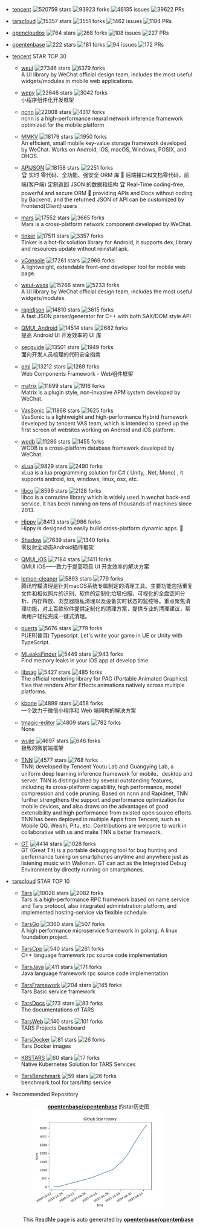 
+ [tencent](https://github.com/tencent)
![520759 stars](https://img.shields.io/badge/Stars-520759-green)
![93923 forks](https://img.shields.io/badge/Forks-93923-green)
![46135 issues](https://img.shields.io/badge/Issues-46135-green)
![39622 PRs](https://img.shields.io/badge/PRs-39622-green)

+ [tarscloud](https://github.com/tarscloud)
![15357 stars](https://img.shields.io/badge/Stars-15357-green)
![3551 forks](https://img.shields.io/badge/Forks-3551-green)
![1462 issues](https://img.shields.io/badge/Issues-1462-green)
![1184 PRs](https://img.shields.io/badge/PRs-1184-green)

+ [opencloudos](https://github.com/opencloudos)
![764 stars](https://img.shields.io/badge/Stars-764-green)
![268 forks](https://img.shields.io/badge/Forks-268-green)
![108 issues](https://img.shields.io/badge/Issues-108-green)
![227 PRs](https://img.shields.io/badge/PRs-227-green)

+ [opentenbase](https://github.com/opentenbase)
![222 stars](https://img.shields.io/badge/Stars-222-green)
![181 forks](https://img.shields.io/badge/Forks-181-green)
![94 issues](https://img.shields.io/badge/Issues-94-green)
![172 PRs](https://img.shields.io/badge/PRs-172-green)



+ [tencent](https://github.com/tencent) STAR TOP 30
    
    + [weui](https://github.com/tencent/weui) 
    ![27346 stars](https://img.shields.io/badge/Stars-27346-green)
    ![6379 forks](https://img.shields.io/badge/Forks-6379-green)  
    A UI library by WeChat official design team, includes the most useful widgets/modules in mobile web applications.
    
    + [wepy](https://github.com/tencent/wepy) 
    ![22646 stars](https://img.shields.io/badge/Stars-22646-green)
    ![3042 forks](https://img.shields.io/badge/Forks-3042-green)  
    小程序组件化开发框架
    
    + [ncnn](https://github.com/tencent/ncnn) 
    ![22008 stars](https://img.shields.io/badge/Stars-22008-green)
    ![4317 forks](https://img.shields.io/badge/Forks-4317-green)  
    ncnn is a high-performance neural network inference framework optimized for the mobile platform
    
    + [MMKV](https://github.com/tencent/MMKV) 
    ![18179 stars](https://img.shields.io/badge/Stars-18179-green)
    ![1950 forks](https://img.shields.io/badge/Forks-1950-green)  
    An efficient, small mobile key-value storage framework developed by WeChat. Works on Android, iOS, macOS, Windows, POSIX, and OHOS.
    
    + [APIJSON](https://github.com/tencent/APIJSON) 
    ![18158 stars](https://img.shields.io/badge/Stars-18158-green)
    ![2251 forks](https://img.shields.io/badge/Forks-2251-green)  
    🏆 实时 零代码、全功能、强安全 ORM 库 🚀 后端接口和文档零代码，前端(客户端) 定制返回 JSON 的数据和结构 🏆 Real-Time coding-free, powerful and secure ORM 🚀  providing APIs and Docs without coding by Backend, and the returned JSON of API can be customized by Frontend(Client) users
    
    + [mars](https://github.com/tencent/mars) 
    ![17552 stars](https://img.shields.io/badge/Stars-17552-green)
    ![3665 forks](https://img.shields.io/badge/Forks-3665-green)  
    Mars is a cross-platform network component  developed by WeChat.
    
    + [tinker](https://github.com/tencent/tinker) 
    ![17511 stars](https://img.shields.io/badge/Stars-17511-green)
    ![3357 forks](https://img.shields.io/badge/Forks-3357-green)  
    Tinker is a hot-fix solution library for Android, it supports dex, library and resources update without reinstall apk.
    
    + [vConsole](https://github.com/tencent/vConsole) 
    ![17261 stars](https://img.shields.io/badge/Stars-17261-green)
    ![2969 forks](https://img.shields.io/badge/Forks-2969-green)  
    A lightweight, extendable front-end developer tool for mobile web page.
    
    + [weui-wxss](https://github.com/tencent/weui-wxss) 
    ![15266 stars](https://img.shields.io/badge/Stars-15266-green)
    ![5233 forks](https://img.shields.io/badge/Forks-5233-green)  
    A UI library by WeChat official design team, includes the most useful widgets/modules.
    
    + [rapidjson](https://github.com/tencent/rapidjson) 
    ![14810 stars](https://img.shields.io/badge/Stars-14810-green)
    ![3615 forks](https://img.shields.io/badge/Forks-3615-green)  
    A fast JSON parser/generator for C++ with both SAX/DOM style API
    
    + [QMUI_Android](https://github.com/tencent/QMUI_Android) 
    ![14514 stars](https://img.shields.io/badge/Stars-14514-green)
    ![2682 forks](https://img.shields.io/badge/Forks-2682-green)  
    提高 Android UI 开发效率的 UI 库
    
    + [secguide](https://github.com/tencent/secguide) 
    ![13501 stars](https://img.shields.io/badge/Stars-13501-green)
    ![1949 forks](https://img.shields.io/badge/Forks-1949-green)  
    面向开发人员梳理的代码安全指南
    
    + [omi](https://github.com/tencent/omi) 
    ![13212 stars](https://img.shields.io/badge/Stars-13212-green)
    ![1269 forks](https://img.shields.io/badge/Forks-1269-green)  
    Web Components Framework - Web组件框架
    
    + [matrix](https://github.com/tencent/matrix) 
    ![11899 stars](https://img.shields.io/badge/Stars-11899-green)
    ![1916 forks](https://img.shields.io/badge/Forks-1916-green)  
    Matrix is a plugin style, non-invasive APM system developed by WeChat.
    
    + [VasSonic](https://github.com/tencent/VasSonic) 
    ![11868 stars](https://img.shields.io/badge/Stars-11868-green)
    ![1625 forks](https://img.shields.io/badge/Forks-1625-green)  
    VasSonic is a lightweight and high-performance Hybrid framework developed by tencent VAS team, which is intended to speed up the first screen of websites working on Android and iOS platform. 
    
    + [wcdb](https://github.com/tencent/wcdb) 
    ![11286 stars](https://img.shields.io/badge/Stars-11286-green)
    ![1455 forks](https://img.shields.io/badge/Forks-1455-green)  
    WCDB is a cross-platform database framework developed by WeChat.
    
    + [xLua](https://github.com/tencent/xLua) 
    ![9829 stars](https://img.shields.io/badge/Stars-9829-green)
    ![2490 forks](https://img.shields.io/badge/Forks-2490-green)  
    xLua is a lua programming solution for  C# ( Unity, .Net, Mono) , it supports android, ios, windows, linux, osx, etc.
    
    + [libco](https://github.com/tencent/libco) 
    ![8599 stars](https://img.shields.io/badge/Stars-8599-green)
    ![2128 forks](https://img.shields.io/badge/Forks-2128-green)  
    libco is a coroutine library which is widely used in wechat  back-end service. It has been running on tens of thousands of machines since 2013.
    
    + [Hippy](https://github.com/tencent/Hippy) 
    ![8413 stars](https://img.shields.io/badge/Stars-8413-green)
    ![986 forks](https://img.shields.io/badge/Forks-986-green)  
    Hippy is designed to easily build cross-platform dynamic apps. 👏
    
    + [Shadow](https://github.com/tencent/Shadow) 
    ![7639 stars](https://img.shields.io/badge/Stars-7639-green)
    ![1340 forks](https://img.shields.io/badge/Forks-1340-green)  
    零反射全动态Android插件框架
    
    + [QMUI_iOS](https://github.com/tencent/QMUI_iOS) 
    ![7184 stars](https://img.shields.io/badge/Stars-7184-green)
    ![1411 forks](https://img.shields.io/badge/Forks-1411-green)  
    QMUI iOS——致力于提高项目 UI 开发效率的解决方案
    
    + [lemon-cleaner](https://github.com/tencent/lemon-cleaner) 
    ![5893 stars](https://img.shields.io/badge/Stars-5893-green)
    ![779 forks](https://img.shields.io/badge/Forks-779-green)  
    腾讯柠檬清理是针对macOS系统专属制定的清理工具。主要功能包括重复文件和相似照片的识别、软件的定制化垃圾扫描、可视化的全盘空间分析、内存释放、浏览器隐私清理以及设备实时状态的监控等。重点聚焦清理功能，对上百款软件提供定制化的清理方案，提供专业的清理建议，帮助用户轻松完成一键式清理。
    
    + [puerts](https://github.com/tencent/puerts) 
    ![5676 stars](https://img.shields.io/badge/Stars-5676-green)
    ![779 forks](https://img.shields.io/badge/Forks-779-green)  
    PUER(普洱) Typescript. Let's write your game in UE or Unity with TypeScript.
    
    + [MLeaksFinder](https://github.com/tencent/MLeaksFinder) 
    ![5449 stars](https://img.shields.io/badge/Stars-5449-green)
    ![943 forks](https://img.shields.io/badge/Forks-943-green)  
    Find memory leaks in your iOS app at develop time.
    
    + [libpag](https://github.com/tencent/libpag) 
    ![5427 stars](https://img.shields.io/badge/Stars-5427-green)
    ![485 forks](https://img.shields.io/badge/Forks-485-green)  
    The official rendering library for PAG (Portable Animated Graphics) files that renders After Effects animations natively across multiple platforms.
    
    + [kbone](https://github.com/tencent/kbone) 
    ![4899 stars](https://img.shields.io/badge/Stars-4899-green)
    ![458 forks](https://img.shields.io/badge/Forks-458-green)  
    一个致力于微信小程序和 Web 端同构的解决方案
    
    + [tmagic-editor](https://github.com/tencent/tmagic-editor) 
    ![4809 stars](https://img.shields.io/badge/Stars-4809-green)
    ![782 forks](https://img.shields.io/badge/Forks-782-green)  
    None
    
    + [wujie](https://github.com/tencent/wujie) 
    ![4697 stars](https://img.shields.io/badge/Stars-4697-green)
    ![646 forks](https://img.shields.io/badge/Forks-646-green)  
    极致的微前端框架
    
    + [TNN](https://github.com/tencent/TNN) 
    ![4577 stars](https://img.shields.io/badge/Stars-4577-green)
    ![768 forks](https://img.shields.io/badge/Forks-768-green)  
    TNN: developed by Tencent Youtu Lab and Guangying Lab, a uniform deep learning inference framework for mobile、desktop and server. TNN is distinguished by several outstanding features, including its cross-platform capability, high performance, model compression and code pruning. Based on ncnn and Rapidnet, TNN further strengthens the support and performance optimization for mobile devices, and also draws on the advantages of good extensibility and high performance from existed open source efforts. TNN has been deployed in multiple Apps from Tencent, such as Mobile QQ, Weishi, Pitu, etc. Contributions are welcome to work in collaborative with us and make TNN a better framework. 
    
    + [GT](https://github.com/tencent/GT) 
    ![4414 stars](https://img.shields.io/badge/Stars-4414-green)
    ![1028 forks](https://img.shields.io/badge/Forks-1028-green)  
    GT (Great Tit) is a portable debugging tool for bug hunting and performance tuning on smartphones anytime and anywhere just as listening music with Walkman. GT can act as the Integrated Debug Environment by directly running on smartphones.
    

+ [tarscloud](https://github.com/tarscloud) STAR TOP 10
    
    + [Tars](https://github.com/tarscloud/Tars) 
    ![10028 stars](https://img.shields.io/badge/Stars-10028-green)
    ![2082 forks](https://img.shields.io/badge/Forks-2082-green)  
    Tars is a high-performance RPC framework based on name service and Tars protocol, also integrated administration platform, and implemented hosting-service via flexible schedule.
    
    + [TarsGo](https://github.com/tarscloud/TarsGo) 
    ![3360 stars](https://img.shields.io/badge/Stars-3360-green)
    ![507 forks](https://img.shields.io/badge/Forks-507-green)  
    A  high performance microservice  framework  in golang. A linux foundation project.
    
    + [TarsCpp](https://github.com/tarscloud/TarsCpp) 
    ![540 stars](https://img.shields.io/badge/Stars-540-green)
    ![261 forks](https://img.shields.io/badge/Forks-261-green)  
    C++ language framework rpc source code implementation
    
    + [TarsJava](https://github.com/tarscloud/TarsJava) 
    ![411 stars](https://img.shields.io/badge/Stars-411-green)
    ![171 forks](https://img.shields.io/badge/Forks-171-green)  
    Java language framework rpc source code implementation
    
    + [TarsFramework](https://github.com/tarscloud/TarsFramework) 
    ![204 stars](https://img.shields.io/badge/Stars-204-green)
    ![145 forks](https://img.shields.io/badge/Forks-145-green)  
    Tars Basic service framework
    
    + [TarsDocs](https://github.com/tarscloud/TarsDocs) 
    ![173 stars](https://img.shields.io/badge/Stars-173-green)
    ![83 forks](https://img.shields.io/badge/Forks-83-green)  
    The documentations of TARS
    
    + [TarsWeb](https://github.com/tarscloud/TarsWeb) 
    ![140 stars](https://img.shields.io/badge/Stars-140-green)
    ![101 forks](https://img.shields.io/badge/Forks-101-green)  
    TARS Projects Dashboard
    
    + [TarsDocker](https://github.com/tarscloud/TarsDocker) 
    ![81 stars](https://img.shields.io/badge/Stars-81-green)
    ![26 forks](https://img.shields.io/badge/Forks-26-green)  
    Tars Docker  images
    
    + [K8STARS](https://github.com/tarscloud/K8STARS) 
    ![60 stars](https://img.shields.io/badge/Stars-60-green)
    ![17 forks](https://img.shields.io/badge/Forks-17-green)  
    Native Kubernetes  Solution for TARS Services
    
    + [TarsBenchmark](https://github.com/tarscloud/TarsBenchmark) 
    ![59 stars](https://img.shields.io/badge/Stars-59-green)
    ![26 forks](https://img.shields.io/badge/Forks-26-green)  
    benchmark tool for tars/http service
    


+ Recommended Repository  
<p align="center">
      <strong>
        <a href="https://github.com/opentenbase/opentenbase" target="_blank">opentenbase/opentenbase</a>
      </strong>  的star历史图
  <br>
  <img src="https://raw.githubusercontent.com/ButterAndButterfly/GithubTools/master/data/stars_history.jpg" width="350px"></img>    
</p>

<p align="right">
      This ReadMe page is auto generated by 
      <strong>
        <a href="https://github.com/opentenbase/opentenbase" target="_blank">opentenbase/opentenbase</a><br>
      </strong>   
</p>